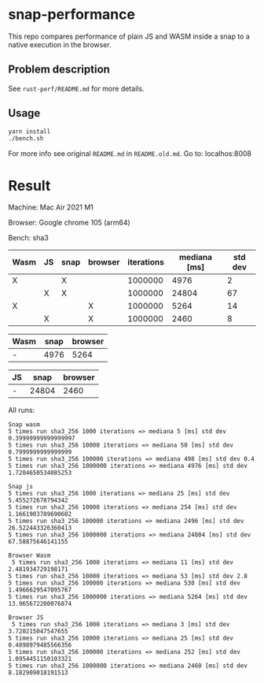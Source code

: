 # snap-performance

This repo compares performance of plain JS and WASM inside a snap to a native execution in the browser.

## Problem description

See `rust-perf/README.md` for more details.

## Usage

```bash
yarn install
./bench.sh
```

For more info see original `README.md` in `README.old.md`.
Go to: localhos:8008

# Result

Machine: Mac Air 2021 M1

Browser: Google chrome 105 (arm64)

Bench: sha3

| Wasm | JS  | snap | browser | iterations | mediana [ms] | std dev |
| ---- | --- | ---- | ------- | ---------- | ------------ | ------- |
| X    |     | X    |         | 1000000    | 4976         | 2       |
|      | X   | X    |         | 1000000    | 24804        | 67      |
| X    |     |      | X       | 1000000    | 5264         | 14      |
|      | X   |      | X       | 1000000    | 2460         | 8       |

| Wasm | snap | browser |
| ---- | ---- | ------- |
| -    | 4976 | 5264    |

| JS  | snap  | browser |
| --- | ----- | ------- |
| -   | 24804 | 2460    |

All runs:

```
Snap wasm
5 times run sha3_256 1000 iterations => mediana 5 [ms] std dev 0.39999999999999997
5 times run sha3_256 10000 iterations => mediana 50 [ms] std dev 0.7999999999999999
5 times run sha3_256 100000 iterations => mediana 498 [ms] std dev 0.4
5 times run sha3_256 1000000 iterations => mediana 4976 [ms] std dev 1.7204650534085253

Snap js
5 times run sha3_256 1000 iterations => mediana 25 [ms] std dev 5.455272678794342
5 times run sha3_256 10000 iterations => mediana 254 [ms] std dev 1.1661903789690602
5 times run sha3_256 100000 iterations => mediana 2496 [ms] std dev 26.522443326360413
5 times run sha3_256 1000000 iterations => mediana 24804 [ms] std dev 67.58875646141155

Browser Wasm
 5 times run sha3_256 1000 iterations => mediana 11 [ms] std dev 2.481934729198171
5 times run sha3_256 10000 iterations => mediana 53 [ms] std dev 2.8
5 times run sha3_256 100000 iterations => mediana 530 [ms] std dev 1.4966629547095767
5 times run sha3_256 1000000 iterations => mediana 5264 [ms] std dev 13.965672200076874

Browser JS
 5 times run sha3_256 1000 iterations => mediana 3 [ms] std dev 3.720215047547655
5 times run sha3_256 10000 iterations => mediana 25 [ms] std dev 0.4898979485566356
5 times run sha3_256 100000 iterations => mediana 252 [ms] std dev 1.0954451150103321
5 times run sha3_256 1000000 iterations => mediana 2460 [ms] std dev 8.182909018191513
```
